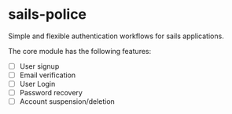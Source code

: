 sails-police
=============
Simple and flexible authentication workflows for sails applications.

The core module has the following features:

- [ ] User signup
- [ ] Email verification
- [ ] User Login
- [ ] Password recovery
- [ ] Account suspension/deletion
